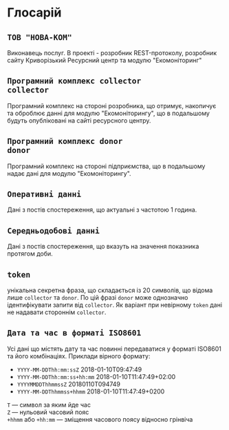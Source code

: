 # Глосарій


## **`ТОВ "НОВА-КОМ"`**
Виконавець послуг. В проекті - розробник REST-протоколу, розробник сайту Криворізький Ресурсний центр та модулю "Екомоніторинг"

## **`Програмний комплекс collector`**<br/> **`collector`**
Програмний комплекс на стороні розробника, що отримує, накопичує та оброблює данні для модулю "Екомоніторингу", що в подальшому будуть опубліковані на сайті ресурсного центру.

## **`Програмний комплекс donor`**<br/> **`donor`**
Програмний комплекс на стороні підприємства, що в подальшому надає дані для модулю "Екомоніторингу".

##  **`Оперативні данні`**
Дані з постів спостереження, що актуальні з частотою 1 година.

## **`Середньодобові данні`**
<dt>Дані з постів спостереження, що вказуть на значення показника протягом доби.</dt>
</dl>

## **`token`**
унікальна секретна фраза, що складається із 20 символів, що відома лише `collector` та `donor`. По цій фразі `donor` може однозначно ідентифікувати запити від `collector`. Як варіант при невірному `token` дані не надавати стороннім `collector`.

## **`Дата та час в форматі ISO8601`**
Усі дані що містять дату та час повинні передаватися у форматі ISO8601 та його комбінаціях. Приклади вірного формату:
* `YYYY-MM-DDThh:mm:ssZ` 2018-01-10T09:47:49
* `YYYY-MM-DDThh:mm:ss+hh:mm` 2018-01-10T11:47:49+02:00
* `YYYYMMDDThhmmssZ` 20180110T094749
* `YYYY-MM-DDThhmmss+hhmm` 2018-01-10T11:47:49+0200

`T` — символ за яким йде час<br/>
`Z` — нульовий часовий пояс<br/>
`+hhmm` або `+hh:mm` — зміщення часового поясу відносно грінвіча<br/>
